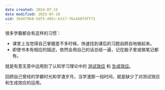 ```yaml
---
date created: 2024-07-15
date modified: 2025-07-10
uid: 36d479b8-5df5-405c-b317-76a168fdff71
---
```


很多学霸都会有这样的习惯：

- 课堂上当觉得自己掌握差不多时候，快速找到课后的习题自顾自地做起来。
- 即使书本有相应的描述，依然会用自己的话总结一遍，记在脑子里或做笔记都有。

就是有意无意中运用到了认知学习理论中的 [测试效应](2%20第二大脑/2%20飞轮/2%20认知系统/智慧/测试效应.md) 和 [生成效应](2%20第二大脑/2%20飞轮/2%20认知系统/智慧/生成效应.md)。

回顾自己曾经的学霸时光和学渣岁月，当学渣那一段时间，就是缺少了对测试效应和生成效应的运用。
